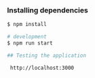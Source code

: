 ### Installing dependencies

```bash
$ npm install
```

```bash
# development
$ npm run start

## Testing the application

 http://localhost:3000 